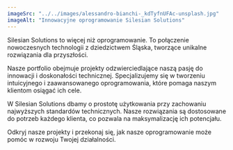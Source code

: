```yaml
---
imageSrc: "../../images/alessandro-bianchi-_kdTyfnUFAc-unsplash.jpg"
imageAlt: "Innowacyjne oprogramowanie Silesian Solutions"
---
```


Silesian Solutions to więcej niż oprogramowanie. To połączenie nowoczesnych technologii z dziedzictwem Śląska, tworzące unikalne rozwiązania dla przyszłości.

Nasze portfolio obejmuje projekty odzwierciedlające naszą pasję do innowacji i doskonałości technicznej. Specjalizujemy się w tworzeniu intuicyjnego i zaawansowanego oprogramowania, które pomaga naszym klientom osiągać ich cele.

W Silesian Solutions dbamy o prostotę użytkowania przy zachowaniu najwyższych standardów technicznych. Nasze rozwiązania są dostosowane do potrzeb każdego klienta, co pozwala na maksymalizację ich potencjału.

Odkryj nasze projekty i przekonaj się, jak nasze oprogramowanie może pomóc w rozwoju Twojej działalności.

